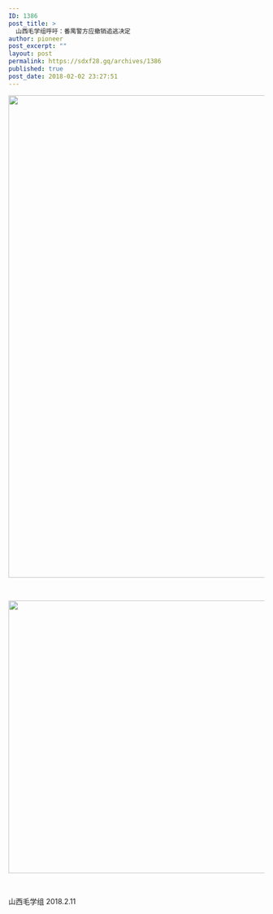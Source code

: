 ```yaml
---
ID: 1386
post_title: >
  山西毛学组呼吁：番禺警方应撤销追逃决定
author: pioneer
post_excerpt: ""
layout: post
permalink: https://sdxf28.gq/archives/1386
published: true
post_date: 2018-02-02 23:27:51
---
```

<img class="aligncenter size-full wp-image-1389" src="https://sdxf26.gq/wp-content/uploads/2018/02/2018021423294920.jpg" alt="" width="712" height="950" />

&nbsp;

<img class="aligncenter size-full wp-image-1392" src="https://sdxf26.gq/wp-content/uploads/2018/02/2018021423384442.png" alt="" width="702" height="537" />

&nbsp;

山西毛学组 2018.2.11